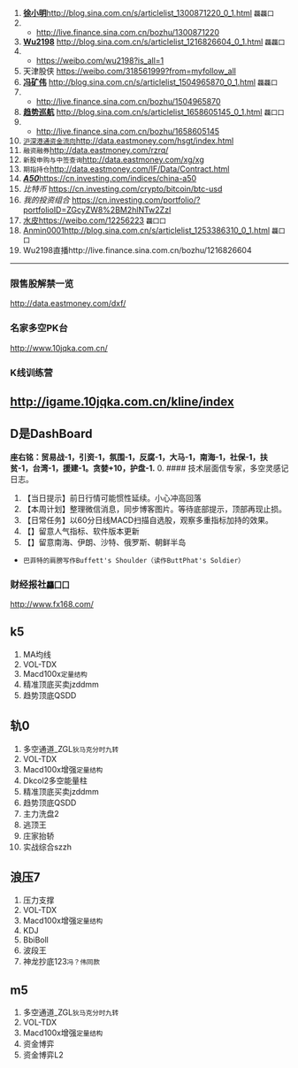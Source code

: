 1. <u>**徐小明**</u>http://blog.sina.com.cn/s/articlelist_1300871220_0_1.html `龘龘囗`
0. - http://live.finance.sina.com.cn/bozhu/1300871220
0. **<u>Wu2198</u>** http://blog.sina.com.cn/s/articlelist_1216826604_0_1.html `龘龘囗`
0. - https://weibo.com/wu2198?is_all=1
0. 天津股侠 https://weibo.com/318561999?from=myfollow_all
0. <u>**冯矿伟</u>** http://blog.sina.com.cn/s/articlelist_1504965870_0_1.html `龘龘囗`
0. - http://live.finance.sina.com.cn/bozhu/1504965870
0. **<u>趋势巡航**</u> http://blog.sina.com.cn/s/articlelist_1658605145_0_1.html `龘囗囗`
0. - http://live.finance.sina.com.cn/bozhu/1658605145
0. <u>`沪深港通资金流向`</u>http://data.eastmoney.com/hsgt/index.html
0. `融资融券`http://data.eastmoney.com/rzrq/
0. `新股申购与中签查询`http://data.eastmoney.com/xg/xg
0. `期指持仓`http://data.eastmoney.com/IF/Data/Contract.html
0. <u>_**A50**_</u>https://cn.investing.com/indices/china-a50
0. _比特币_ https://cn.investing.com/crypto/bitcoin/btc-usd
0. _我的投资组合_ https://cn.investing.com/portfolio/?portfolioID=ZGcyZW8%2BM2hlNTw2ZzI
0. <u>水皮</u>https://weibo.com/12256223 `龘囗囗`
0. <u>Anmin0001</u>http://blog.sina.com.cn/s/articlelist_1253386310_0_1.html `龘囗囗`
0. Wu2198直播http://live.finance.sina.com.cn/bozhu/1216826604
---
### 限售股解禁一览
http://data.eastmoney.com/dxf/
### 名家多空PK台
http://www.10jqka.com.cn/
### K线训练营
http://igame.10jqka.com.cn/kline/index
---
## D是DashBoard
**座右铭：贸易战-1，引资-1，氛围-1，反腐-1，大马-1，南海-1，社保-1，扶贫-1，台湾-1，援建-1。贪婪+10，护盘-1.**
0. #### 技术层面信专家，多空灵感记日志。
1. 【当日提示】前日行情可能惯性延续。小心冲高回落
2. 【本周计划】整理微信消息，同步博客图片。等待底部提示，顶部再现止损。
3. 【日常任务】以60分日线MACD扫描自选股，观察多重指标加持的效果。
4. 【】留意人气指标、软件版本更新
5. 【】留意南海、伊朗、沙特、俄罗斯、朝鲜半岛
- `巴菲特的肩膀写作Buffett's Shoulder（读作ButtPhat's Soldier）`
### 财经报社`龘囗囗`
http://www.fx168.com/
## k5
1. MA均线
2. VOL-TDX
3. Macd100x`定量结构`
4. 精准顶底买卖jzddmm
5. 趋势顶底QSDD
## 轨0
1. 多空通道_ZGL`狄马克分时九转`
2. VOL-TDX
3. Macd100x增强`定量结构`
4. Dkcol2多空能量柱
5. 精准顶底买卖jzddmm
6. 趋势顶底QSDD
7. 主力洗盘2
8. 逃顶王
9. 庄家抬轿
10. 实战综合szzh
## 浪压7
1. 压力支撑
2. VOL-TDX
3. Macd100x增强`定量结构`
4. KDJ
5. BbiBoll
6. 波段王
7. 神龙抄底123`冯？伟同款`
## m5
1. 多空通道_ZGL`狄马克分时九转`
2. VOL-TDX
3. Macd100x增强`定量结构`
4. 资金博弈
5. 资金博弈L2
